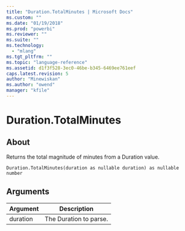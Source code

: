 ```yaml
---
title: "Duration.TotalMinutes | Microsoft Docs"
ms.custom: ""
ms.date: "01/19/2018"
ms.prod: "powerbi"
ms.reviewer: ""
ms.suite: ""
ms.technology: 
  - "mlang"
ms.tgt_pltfrm: ""
ms.topic: "language-reference"
ms.assetid: d1f3f528-3ec0-46be-b345-6469ee761eef
caps.latest.revision: 5
author: "Minewiskan"
ms.author: "owend"
manager: "kfile"
---
```

# Duration.TotalMinutes

  
## About  
Returns the total magnitude of minutes from a Duration value.  
  
```  
Duration.TotalMinutes(duration as nullable duration) as nullable number  
```  
  
## Arguments  
  
|Argument|Description|  
|------------|---------------|  
|duration|The Duration to parse.|  
  

